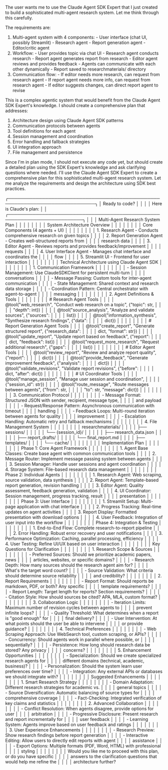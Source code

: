 The user wants me to use the Claude Agent SDK Expert that I just created
  to build a sophisticated multi-agent research system. Let me think through
   this carefully.

  The requirements are:
  1. Multi-agent system with 4 components:
    - User interface (chat UI, possibly Streamlit)
    - Research agent
    - Report generation agent
    - Editor/critic agent
  2. Workflow:
    - User provides topic via chat UI
    - Research agent conducts research
    - Report agent generates report from research
    - Editor agent reviews and provides feedback
    - Agents can communicate with each other dynamically
    - Report saved to researchmaterials/ directory
  3. Communication flow:
    - If editor needs more research, can request from research agent
    - If report agent needs more info, can request from research agent
    - If editor suggests changes, can direct report agent to revise

  This is a complex agentic system that would benefit from the Claude Agent
  SDK Expert's knowledge. I should create a comprehensive plan that
  addresses:

  1. Architecture design using Claude Agent SDK patterns
  2. Communication protocols between agents
  3. Tool definitions for each agent
  4. Session management and coordination
  5. Error handling and fallback strategies
  6. UI integration approach
  7. File management and persistence

  Since I'm in plan mode, I should not execute any code yet, but should
  create a detailed plan using the SDK Expert's knowledge and ask clarifying
   questions where needed.
  I'll use the Claude Agent SDK Expert to create a comprehensive plan for
  this sophisticated multi-agent research system. Let me analyze the
  requirements and design the architecture using SDK best practices.

╭──────────────────────────────────────────────────────────────────────────────╮
│ Ready to code?                                                               │
│                                                                              │
│ Here is Claude's plan:                                                       │
│ ╭──────────────────────────────────────────────────────────────────────────╮ │
│ │ Multi-Agent Research System Plan                                         │ │
│ │                                                                          │ │
│ │ System Architecture Overview                                             │ │
│ │                                                                          │ │
│ │ Core Components (4 agents + UI)                                          │ │
│ │                                                                          │ │
│ │ 1. Research Agent - Conducts comprehensive research on given topics      │ │
│ │ 2. Report Generation Agent - Creates well-structured reports from        │ │
│ │ research data                                                            │ │
│ │ 3. Editor Agent - Reviews reports and provides feedback/improvement      │ │
│ │ requests                                                                 │ │
│ │ 4. User Interface Agent - Manages chat interface and coordinates the     │ │
│ │ flow                                                                     │ │
│ │ 5. Streamlit UI - Frontend for user interaction                          │ │
│ │                                                                          │ │
│ │ Technical Architecture using Claude Agent SDK                            │ │
│ │                                                                          │ │
│ │ 1. Communication Framework                                               │ │
│ │                                                                          │ │
│ │ - Session Management: Use ClaudeSDKClient for persistent multi-turn      │ │
│ │ conversations                                                            │ │
│ │ - Message Passing: Custom tools for inter-agent communication            │ │
│ │ - State Management: Shared context and research data storage             │ │
│ │ - Coordination Pattern: Central orchestrator with agent-to-agent         │ │
│ │ messaging                                                                │ │
│ │                                                                          │ │
│ │ 2. Agent Definitions & Tools                                             │ │
│ │                                                                          │ │
│ │ # Research Agent Tools                                                   │ │
│ │ @tool("web_research", "Conduct web research on a topic", {"topic": str,  │ │
│ │ "depth": int})                                                           │ │
│ │ @tool("source_analysis", "Analyze and validate sources", {"sources":     │ │
│ │ list})                                                                   │ │
│ │ @tool("information_synthesis", "Synthesize research findings", {"data":  │ │
│ │ dict})                                                                   │ │
│ │                                                                          │ │
│ │ # Report Generation Agent Tools                                          │ │
│ │ @tool("create_report", "Generate structured report", {"research_data":   │ │
│ │ dict, "format": str})                                                    │ │
│ │ @tool("update_report", "Update report based on feedback", {"report":     │ │
│ │ dict, "feedback": list})                                                 │ │
│ │ @tool("request_more_research", "Request additional research", {"gaps":   │ │
│ │ list})                                                                   │ │
│ │                                                                          │ │
│ │ # Editor Agent Tools                                                     │ │
│ │ @tool("review_report", "Review and analyze report quality", {"report":   │ │
│ │ dict})                                                                   │ │
│ │ @tool("provide_feedback", "Generate improvement feedback", {"analysis":  │ │
│ │ dict})                                                                   │ │
│ │ @tool("validate_revisions", "Validate report revisions", {"before":      │ │
│ │ dict, "after": dict})                                                    │ │
│ │                                                                          │ │
│ │ # UI Coordinator Tools                                                   │ │
│ │ @tool("manage_session", "Manage user session and coordination",          │ │
│ │ {"session_id": str})                                                     │ │
│ │ @tool("route_message", "Route messages between agents", {"from": str,    │ │
│ │ "to": str, "message": dict})                                             │ │
│ │                                                                          │ │
│ │ 3. Communication Protocol                                                │ │
│ │                                                                          │ │
│ │ - Message Format: Structured JSON with sender, recipient, message type,  │ │
│ │ and payload                                                              │ │
│ │ - Request/Response Pattern: Asynchronous communication with timeout      │ │
│ │ handling                                                                 │ │
│ │ - Feedback Loops: Multi-round iteration between agents for quality       │ │
│ │ improvement                                                              │ │
│ │ - Escalation Handling: Automatic retry and fallback mechanisms           │ │
│ │                                                                          │ │
│ │ 4. File Management System                                                │ │
│ │                                                                          │ │
│ │ researchmaterials/                                                       │ │
│ │ ├── sessions/                                                            │ │
│ │ │   └── {session_id}/                                                    │ │
│ │ │       ├── research_data.json                                           │ │
│ │ │       ├── report_drafts/                                               │ │
│ │ │       └── final_report.md                                              │ │
│ │ ├── templates/                                                           │ │
│ │ └── cache/                                                               │ │
│ │                                                                          │ │
│ │ Implementation Plan                                                      │ │
│ │                                                                          │ │
│ │ Phase 1: Core Agent Framework                                            │ │
│ │                                                                          │ │
│ │ 1. Agent Base Classes: Create base agent with common communication tools │ │
│ │ 2. Message Router: Implement message passing system between agents       │ │
│ │ 3. Session Manager: Handle user sessions and agent coordination          │ │
│ │ 4. Storage System: File-based research data management                   │ │
│ │                                                                          │ │
│ │ Phase 2: Individual Agents                                               │ │
│ │                                                                          │ │
│ │ 1. Research Agent: Web scraping, source validation, data synthesis       │ │
│ │ 2. Report Agent: Template-based report generation, revision handling     │ │
│ │ 3. Editor Agent: Quality assessment, feedback generation, validation     │ │
│ │ 4. UI Coordinator: Session management, progress tracking, result         │ │
│ │ presentation                                                             │ │
│ │                                                                          │ │
│ │ Phase 3: User Interface                                                  │ │
│ │                                                                          │ │
│ │ 1. Streamlit Setup: Multi-page application with chat interface           │ │
│ │ 2. Progress Tracking: Real-time updates on agent activities              │ │
│ │ 3. Report Display: Formatted presentation with download options          │ │
│ │ 4. User Feedback: Integration of user input into the workflow            │ │
│ │                                                                          │ │
│ │ Phase 4: Integration & Testing                                           │ │
│ │                                                                          │ │
│ │ 1. End-to-End Flow: Complete research-to-report pipeline                 │ │
│ │ 2. Error Handling: Robust error recovery and user notifications          │ │
│ │ 3. Performance Optimization: Caching, parallel processing, efficiency    │ │
│ │ 4. User Testing: Refine UI/UX based on user interaction                  │ │
│ │                                                                          │ │
│ │ Key Questions for Clarification                                          │ │
│ │                                                                          │ │
│ │ 1. Research Scope & Sources                                              │ │
│ │                                                                          │ │
│ │ - Preferred Sources: Should we prioritize academic papers, news          │ │
│ │ articles, websites, or specific domains?                                 │ │
│ │ - Research Depth: How many sources should the research agent aim for?    │ │
│ │ What's the target word count?                                            │ │
│ │ - Source Validation: What criteria should determine source reliability   │ │
│ │ and credibility?                                                         │ │
│ │                                                                          │ │
│ │ 2. Report Requirements                                                   │ │
│ │                                                                          │ │
│ │ - Report Format: Should reports be markdown, PDF, or both? Any specific  │ │
│ │ template requirements?                                                   │ │
│ │ - Report Length: Target length for reports? Section requirements?        │ │
│ │ - Citation Style: How should sources be cited? APA, MLA, custom format?  │ │
│ │                                                                          │ │
│ │ 3. Collaboration Logic                                                   │ │
│ │                                                                          │ │
│ │ - Iteration Limits: Maximum number of revision cycles between agents to  │ │
│ │ prevent infinite loops?                                                  │ │
│ │ - Quality Threshold: What determines when a report is "good enough" for  │ │
│ │ final delivery?                                                          │ │
│ │ - User Intervention: At what points should the user be able to intervene │ │
│ │  or provide guidance?                                                    │ │
│ │                                                                          │ │
│ │ 4. Technical Preferences                                                 │ │
│ │                                                                          │ │
│ │ - Web Scraping Approach: Use WebSearch tool, custom scraping, or APIs?   │ │
│ │ - Concurrency: Should agents work in parallel where possible, or         │ │
│ │ sequentially?                                                            │ │
│ │ - Persistence: How long should research data be stored? Any privacy      │ │
│ │ concerns?                                                                │ │
│ │                                                                          │ │
│ │ 5. Enhancement Opportunities                                             │ │
│ │                                                                          │ │
│ │ - Specialization: Should we create specialized research agents for       │ │
│ │ different domains (technical, academic, business)?                       │ │
│ │ - Personalization: Should the system learn user preferences over time?   │ │
│ │ - Integration: Any external APIs or databases we should integrate with?  │ │
│ │                                                                          │ │
│ │ Suggested Enhancements                                                   │ │
│ │                                                                          │ │
│ │ 1. Smart Research Strategy                                               │ │
│ │                                                                          │ │
│ │ - Domain Adaptation: Different research strategies for academic vs.      │ │
│ │ general topics                                                           │ │
│ │ - Source Diversification: Automatic balancing of source types for        │ │
│ │ comprehensive coverage                                                   │ │
│ │ - Fact-Checking: Integrated verification of key claims and statistics    │ │
│ │                                                                          │ │
│ │ 2. Advanced Collaboration                                                │ │
│ │                                                                          │ │
│ │ - Conflict Resolution: When agents disagree, provide options for user    │ │
│ │ arbitration                                                              │ │
│ │ - Progressive Disclosure: Present research and report incrementally for  │ │
│ │ user feedback                                                            │ │
│ │ - Learning System: Agents improve based on user feedback and ratings     │ │
│ │                                                                          │ │
│ │ 3. User Experience Enhancements                                          │ │
│ │                                                                          │ │
│ │ - Research Preview: Show research findings before report generation      │ │
│ │ - Interactive Editing: Allow users to directly edit reports with agent   │ │
│ │ assistance                                                               │ │
│ │ - Export Options: Multiple formats (PDF, Word, HTML) with professional   │ │
│ │ styling                                                                  │ │
│ │                                                                          │ │
│ │ Would you like me to proceed with this plan, or do you have specific     │ │
│ │ answers to the clarification questions that would help me refine the     │ │
│ │ architecture further?
